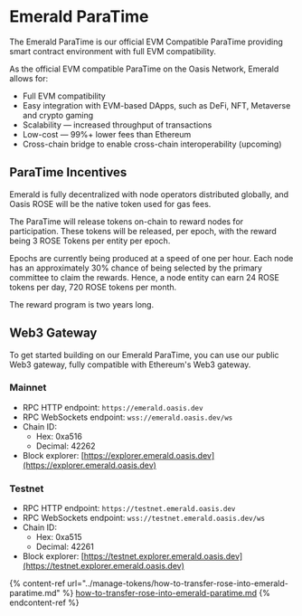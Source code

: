 # Emerald ParaTime

The Emerald ParaTime is our official EVM Compatible ParaTime providing smart contract environment with full EVM compatibility.

As the official EVM compatible ParaTime on the Oasis Network, Emerald allows for:

* Full EVM compatibility
* Easy integration with EVM-based DApps, such as DeFi, NFT, Metaverse and crypto gaming
* Scalability — increased throughput of transactions
* Low-cost — 99%+ lower fees than Ethereum
* Cross-chain bridge to enable cross-chain interoperability (upcoming)

## ParaTime Incentives <a href="#1b5b" id="1b5b"></a>

Emerald is fully decentralized with node operators distributed globally, and Oasis ROSE will be the native token used for gas fees.

The ParaTime will release tokens on-chain to reward nodes for participation. These tokens will be released, per epoch, with the reward being 3 ROSE Tokens per entity per epoch.

Epochs are currently being produced at a speed of one per hour. Each node has an approximately 30% chance of being selected by the primary committee to claim the rewards. Hence, a node entity can earn 24 ROSE tokens per day, 720 ROSE tokens per month.

The reward program is two years long.

## Web3 Gateway

To get started building on our Emerald ParaTime, you can use our public Web3 gateway, fully compatible with Ethereum's Web3 gateway.

### Mainnet

* RPC HTTP endpoint: `https://emerald.oasis.dev`
* RPC WebSockets endpoint: `wss://emerald.oasis.dev/ws`
* Chain ID:
  * Hex: 0xa516
  * Decimal: 42262
* Block explorer: [https://explorer.emerald.oasis.dev](https://explorer.emerald.oasis.dev)

### Testnet

* RPC HTTP endpoint: `https://testnet.emerald.oasis.dev`
* RPC WebSockets endpoint: `wss://testnet.emerald.oasis.dev/ws`
* Chain ID:
  * Hex: 0xa515
  * Decimal: 42261
* Block explorer: [https://testnet.explorer.emerald.oasis.dev](https://testnet.explorer.emerald.oasis.dev)

{% content-ref url="../manage-tokens/how-to-transfer-rose-into-emerald-paratime.md" %}
[how-to-transfer-rose-into-emerald-paratime.md](../manage-tokens/how-to-transfer-rose-into-emerald-paratime.md)
{% endcontent-ref %}

